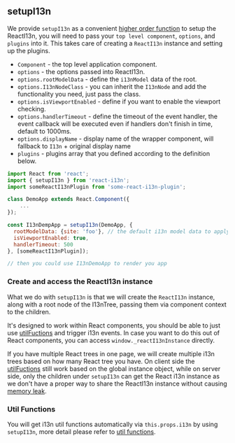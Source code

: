## setupI13n

We provide `setupI13n` as a convenient [higher order function](https://medium.com/@dan_abramov/mixins-are-dead-long-live-higher-order-components-94a0d2f9e750) to setup the ReactI13n, you will need to pass your `top level component`, `options`, and `plugins` into it. This takes care of creating a `ReactI13n` instance and setting up the plugins.

 * `Component` - the top level application component.
 * `options` - the options passed into ReactI13n.
 * `options.rootModelData` - define the `i13nModel` data of the root.
 * `options.I13nNodeClass` - you can inherit the `I13nNode` and add the functionality you need, just pass the class.
 * `options.isViewportEnabled` - define if you want to enable the viewport checking.
 * `options.handlerTimeout` - define the timeout of the event handler, the event callback will be executed even if handlers don't finish in time, default to 1000ms.
 * `options.displayName` - display name of the wrapper component, will fallback to `I13n` + original display name
 * `plugins` - plugins array that you defined according to the definition below.

```js
import React from 'react';
import { setupI13n } from 'react-i13n';
import someReactI13nPlugin from 'some-react-i13n-plugin';

class DemoApp extends React.Component({
    ...
});

const I13nDempApp = setupI13n(DemoApp, {
  rootModelData: {site: 'foo'}, // the default i13n model data to apply to all i13n nodes
  isViewportEnabled: true,
  handlerTimeout: 500
}, [someReactI13nPlugin]);

// then you could use I13nDemoApp to render you app
```

### Create and access the ReactI13n instance

What we do with `setupI13n` is that we will create the `ReactI13n` instance, along with a root node of the I13nTree, passing them via component context to the children.

It's designed to work within React components, you should be able to just use [utilFuctions](https://github.com/yahoo/react-i13n/blob/master/docs/guides/utilFunctions.md) and trigger i13n events. In case you want to do this out of React components, you can access `window._reactI13nInstance` directly.

If you have multiple React trees in one page, we will create multiple i13n trees based on how many React tree you have. On client side the [utilFuctions](https://github.com/yahoo/react-i13n/blob/master/docs/guides/utilFunctions.md) still work based on the global instance object, while on server side, only the children under `setupI13n` can get the React i13n instance as we don't have a proper way to share the ReactI13n instance without causing [memory leak](https://github.com/yahoo/react-i13n/pull/100).


### Util Functions

You will get i13n util functions automatically via `this.props.i13n` by using `setupI13n`, more detail please refer to [util functions](../guides/utilFunctions.md).
